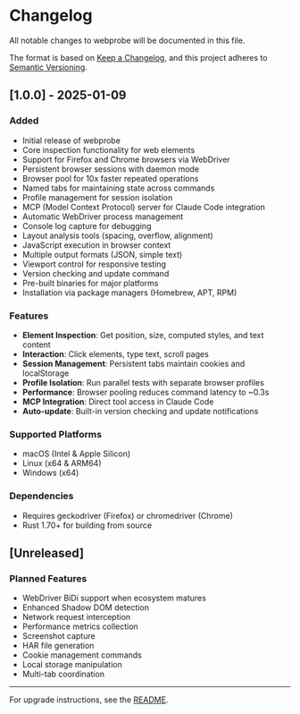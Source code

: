 # Changelog

All notable changes to webprobe will be documented in this file.

The format is based on [Keep a Changelog](https://keepachangelog.com/en/1.0.0/),
and this project adheres to [Semantic Versioning](https://semver.org/spec/v2.0.0.html).

## [1.0.0] - 2025-01-09

### Added
- Initial release of webprobe
- Core inspection functionality for web elements
- Support for Firefox and Chrome browsers via WebDriver
- Persistent browser sessions with daemon mode
- Browser pool for 10x faster repeated operations
- Named tabs for maintaining state across commands
- Profile management for session isolation
- MCP (Model Context Protocol) server for Claude Code integration
- Automatic WebDriver process management
- Console log capture for debugging
- Layout analysis tools (spacing, overflow, alignment)
- JavaScript execution in browser context
- Multiple output formats (JSON, simple text)
- Viewport control for responsive testing
- Version checking and update command
- Pre-built binaries for major platforms
- Installation via package managers (Homebrew, APT, RPM)

### Features
- **Element Inspection**: Get position, size, computed styles, and text content
- **Interaction**: Click elements, type text, scroll pages
- **Session Management**: Persistent tabs maintain cookies and localStorage
- **Profile Isolation**: Run parallel tests with separate browser profiles
- **Performance**: Browser pooling reduces command latency to ~0.3s
- **MCP Integration**: Direct tool access in Claude Code
- **Auto-update**: Built-in version checking and update notifications

### Supported Platforms
- macOS (Intel & Apple Silicon)
- Linux (x64 & ARM64)
- Windows (x64)

### Dependencies
- Requires geckodriver (Firefox) or chromedriver (Chrome)
- Rust 1.70+ for building from source

## [Unreleased]

### Planned Features
- WebDriver BiDi support when ecosystem matures
- Enhanced Shadow DOM detection
- Network request interception
- Performance metrics collection
- Screenshot capture
- HAR file generation
- Cookie management commands
- Local storage manipulation
- Multi-tab coordination

---

For upgrade instructions, see the [README](README.md#updating-webprobe).
